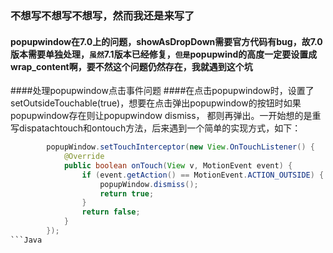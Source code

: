 ### 不想写不想写不想写，然而我还是来写了
#### popupwindow在7.0上的问题，showAsDropDown需要官方代码有bug，故7.0版本需要单独处理，`虽然`7.1版本已经修复，`但是`popupwind的高度一定要设置成wrap_content啊，要不然这个问题仍然存在，我就遇到这个坑

####处理popupwindow点击事件问题
####在点击popupwindow时，设置了setOutsideTouchable(true)，想要在点击弹出popupwindow的按钮时如果popupwindow存在则让popupwindow dismiss，
都则再弹出。一开始想的是重写dispatachtouch和ontouch方法，后来遇到一个简单的实现方式，如下：
```Java
        popupWindow.setTouchInterceptor(new View.OnTouchListener() {
            @Override
            public boolean onTouch(View v, MotionEvent event) {
                if (event.getAction() == MotionEvent.ACTION_OUTSIDE) {
                    popupWindow.dismiss();
                    return true;
                }
                return false;
            }
        });
```Java
